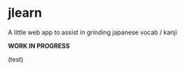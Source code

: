 # jlearn
A little web app to assist in grinding japanese vocab / kanji

__WORK IN PROGRESS__

(test)
